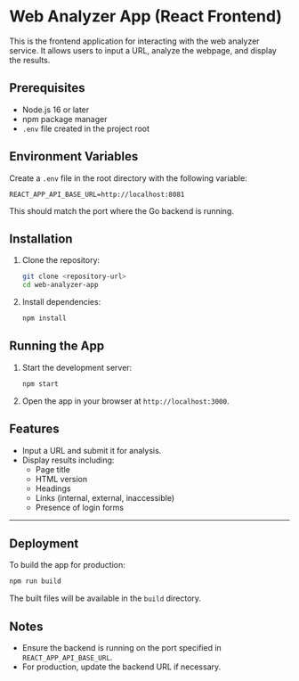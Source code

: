 # Web Analyzer App (React Frontend)

This is the frontend application for interacting with the web analyzer service. It allows users to input a URL, analyze the webpage, and display the results.

## Prerequisites

- Node.js 16 or later
- npm package manager
- `.env` file created in the project root

## Environment Variables

Create a `.env` file in the root directory with the following variable:

```
REACT_APP_API_BASE_URL=http://localhost:8081
```

This should match the port where the Go backend is running.

## Installation

1. Clone the repository:
   ```bash
   git clone <repository-url>
   cd web-analyzer-app
   ```

2. Install dependencies:
   ```bash
   npm install
   ```

## Running the App

1. Start the development server:
   ```bash
   npm start
   ```

2. Open the app in your browser at `http://localhost:3000`.

## Features

- Input a URL and submit it for analysis.
- Display results including:
  - Page title
  - HTML version
  - Headings
  - Links (internal, external, inaccessible)
  - Presence of login forms

---

## Deployment

To build the app for production:
```bash
npm run build
```

The built files will be available in the `build` directory.

## Notes

- Ensure the backend is running on the port specified in `REACT_APP_API_BASE_URL`.
- For production, update the backend URL if necessary.